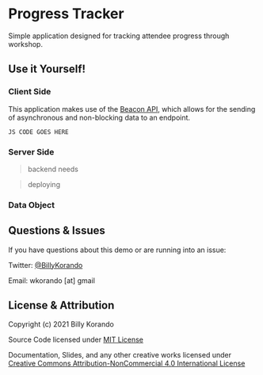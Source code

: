 # Progress Tracker

Simple application designed for tracking attendee progress through workshop. 

## Use it Yourself!



### Client Side

This application makes use of the [Beacon API](https://w3c.github.io/beacon/), which allows for the sending of asynchronous and non-blocking data to an endpoint. 

```
JS CODE GOES HERE
```

### Server Side

>backend needs

>deploying

### Data Object



## Questions & Issues

If you have questions about this demo or are running into an issue:

Twitter: [@BillyKorando](https://twitter.com/BillyKorando) 

Email: wkorando [at] gmail

## License & Attribution

Copyright (c) 2021 Billy Korando 

Source Code licensed under [MIT License](LICENSE)

Documentation, Slides, and any other creative works licensed under [Creative Commons Attribution-NonCommercial 4.0 International License](LICENSE.md)